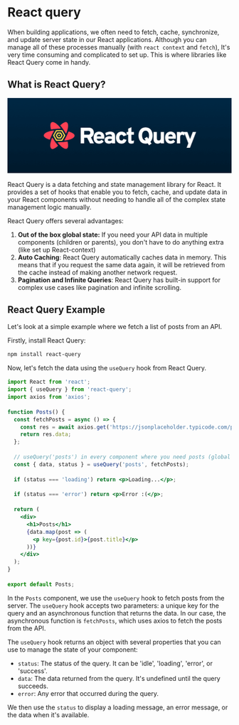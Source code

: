 # React query

When building applications, we often need to fetch, cache, synchronize, and update server state in our React applications. Although you can manage all of these processes manually (with `react context` and `fetch`), It's very time consuming and complicated to set up. This is where libraries like React Query come in handy.

## What is React Query?

![Untitled](./react-query/untitled.png)

React Query is a data fetching and state management library for React. It provides a set of hooks that enable you to fetch, cache, and update data in your React components without needing to handle all of the complex state management logic manually.

React Query offers several advantages:

1. **Out of the box global state:** If you need your API data in multiple components (children or parents), you don't have to do anything extra (like set up React-context)
2. **Auto Caching**: React Query automatically caches data in memory. This means that if you request the same data again, it will be retrieved from the cache instead of making another network request.
3. **Pagination and Infinite Queries**: React Query has built-in support for complex use cases like pagination and infinite scrolling.

## React Query Example

Let's look at a simple example where we fetch a list of posts from an API.

Firstly, install React Query:

```powershell
npm install react-query
```

Now, let's fetch the data using the `useQuery` hook from React Query.

```jsx
import React from 'react';
import { useQuery } from 'react-query';
import axios from 'axios';

function Posts() {
  const fetchPosts = async () => {
    const res = await axios.get('https://jsonplaceholder.typicode.com/posts');
    return res.data;
  };

  // useQuery('posts') in every component where you need posts (global state)
  const { data, status } = useQuery('posts', fetchPosts);

  if (status === 'loading') return <p>Loading...</p>;

  if (status === 'error') return <p>Error :(</p>;

  return (
    <div>
      <h1>Posts</h1>
      {data.map(post => (
        <p key={post.id}>{post.title}</p>
      ))}
    </div>
  );
}

export default Posts;

```

In the `Posts` component, we use the `useQuery` hook to fetch posts from the server. The `useQuery` hook accepts two parameters: a unique key for the query and an asynchronous function that returns the data. In our case, the asynchronous function is `fetchPosts`, which uses axios to fetch the posts from the API.

The `useQuery` hook returns an object with several properties that you can use to manage the state of your component:

- `status`: The status of the query. It can be 'idle', 'loading', 'error', or 'success'.
- `data`: The data returned from the query. It's undefined until the query succeeds.
- `error`: Any error that occurred during the query.

We then use the `status` to display a loading message, an error message, or the data when it's available.